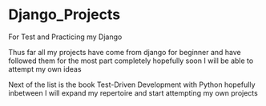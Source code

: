 # Django_Projects
For Test and Practicing my Django

Thus far all my projects have come from django for beginner and have followed them for the most part completely hopefully soon I will be able to attempt
my own ideas 

Next of the list is the book Test-Driven Development with Python hopefully inbetween I will expand my repertoire and start attempting my own projects